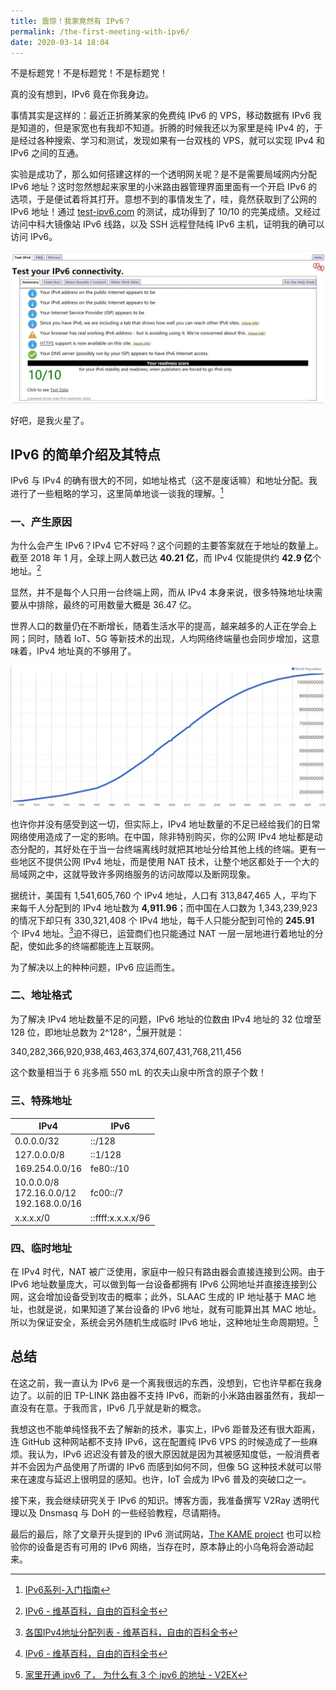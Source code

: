 ```yaml
---
title: 震惊！我家竟然有 IPv6？
permalink: /the-first-meeting-with-ipv6/
date: 2020-03-14 18:04
---
```

不是标题党！不是标题党！不是标题党！

真的没有想到，IPv6 竟在你我身边。

<!--more-->

事情其实是这样的：最近正折腾某家的免费纯 IPv6 的 VPS，移动数据有 IPv6 我是知道的，但是家宽也有我却不知道。折腾的时候我还以为家里是纯 IPv4 的，于是经过各种搜索、学习和测试，发现如果有一台双栈的 VPS，就可以实现 IPv4 和 IPv6 之间的互通。

实验是成功了，那么如何搭建这样的一个透明网关呢？是不是需要局域网内分配 IPv6 地址？这时忽然想起来家里的小米路由器管理界面里面有一个开启 IPv6 的选项，于是便试着将其打开。意想不到的事情发生了，哇，竟然获取到了公网的 IPv6 地址！通过 [test-ipv6.com](http://test-ipv6.com) 的测试，成功得到了 10/10 的完美成绩。又经过访问中科大镜像站 IPv6 线路，以及 SSH 远程登陆纯 IPv6 主机，证明我的确可以访问 IPv6。

![IPv6 测试结果，关键数据已打码](../images/the-first-meeting-with-ipv6/the-test-result-on-test-ipv6.webp)

好吧，是我火星了。

## IPv6 的简单介绍及其特点

IPv6 与 IPv4 的确有很大的不同，如地址格式（这不是废话嘛）和地址分配。我进行了一些粗略的学习，这里简单地谈一谈我的理解。[^1]

### 一、产生原因

为什么会产生 IPv6？IPv4 它不好吗？这个问题的主要答案就在于地址的数量上。截至 2018 年 1 月，全球上网人数已达 **40.21 亿**，而 IPv4 仅能提供约 **42.9 亿**个地址。[^2]

显然，并不是每个人只用一台终端上网，而从 IPv4 本身来说，很多特殊地址块需要从中排除，最终的可用数量大概是 36.47 亿。

世界人口的数量仍在不断增长，随着生活水平的提高，越来越多的人正在学会上网；同时，随着 IoT、5G 等新技术的出现，人均网络终端量也会同步增加，这意味着，IPv4 地址真的不够用了。

![世界人口数量变化趋势图，从 1900 年到 2100 年，总体增长速度呈“慢、快、慢”。](../images/the-first-meeting-with-ipv6/the-world-population-change-trend-chart.webp '据预测，到 2100 年，世界人口将达到 112 亿。[^3]')

也许你并没有感受到这一切，但实际上，IPv4 地址数量的不足已经给我们的日常网络使用造成了一定的影响。在中国，除非特别购买，你的公网 IPv4 地址都是动态分配的，其好处在于当一台终端离线时就把其地址分给其他上线的终端。更有一些地区不提供公网 IPv4 地址，而是使用 NAT 技术，让整个地区都处于一个大的局域网之中，这就导致许多网络服务的访问故障以及断网现象。

据统计，美国有 1,541,605,760 个 IPv4 地址，人口有 313,847,465 人，平均下来每千人分配到的 IPv4 地址数为 **4,911.96**；而中国在人口数为 1,343,239,923 的情况下却只有 330,321,408 个 IPv4 地址，每千人只能分配到可怜的 **245.91** 个 IPv4 地址。[^4]迫不得已，运营商们也只能通过 NAT 一层一层地进行着地址的分配，使如此多的终端都能连上互联网。

为了解决以上的种种问题，IPv6 应运而生。

### 二、地址格式

为了解决 IPv4 地址数量不足的问题，IPv6 地址的位数由 IPv4 地址的 32 位增至 128 位，即地址总数为 2^128^，[^2]展开就是：

340,282,366,920,938,463,463,374,607,431,768,211,456

这个数量相当于 6 兆多瓶 550 mL 的农夫山泉中所含的原子个数！

### 三、特殊地址

| IPv4                                          | IPv6              |
| --------------------------------------------- | ----------------- |
| 0.0.0.0/32                                    | ::/128            |
| 127.0.0.0/8                                   | ::1/128           |
| 169.254.0.0/16                                | fe80::/10         |
| 10.0.0.0/8<br>172.16.0.0/12<br>192.168.0.0/16 | fc00::/7          |
| x.x.x.x/0                                     | ::ffff:x.x.x.x/96 |

### 四、临时地址

在 IPv4 时代，NAT 被广泛使用，家庭中一般只有路由器会直接连接到公网。由于 IPv6 地址数量庞大，可以做到每一台设备都拥有 IPv6 公网地址并直接连接到公网，这会增加设备受到攻击的概率；此外，SLAAC 生成的 IP 地址基于 MAC 地址，也就是说，如果知道了某台设备的 IPv6 地址，就有可能算出其 MAC 地址。所以为保证安全，系统会另外随机生成临时 IPv6 地址，这种地址生命周期短。[^5]

## 总结

在这之前，我一直认为 IPv6 是一个离我很远的东西，没想到，它也许早都在我身边了。以前的旧 TP-LINK 路由器不支持 IPv6，而新的小米路由器虽然有，我却一直没有在意。于我而言，IPv6 几乎就是新的概念。

我想这也不能单纯怪我不去了解新的技术，事实上，IPv6 距普及还有很大距离，连 GitHub 这种网站都不支持 IPv6，这在配置纯 IPv6 VPS 的时候造成了一些麻烦。我认为，IPv6 迟迟没有普及的很大原因就是因为其被感知度低，一般消费者并不会因为产品使用了所谓的 IPv6 而感到如何不同，但像 5G 这种技术就可以带来在速度与延迟上很明显的感知。也许，IoT 会成为 IPv6 普及的突破口之一。

接下来，我会继续研究关于 IPv6 的知识。博客方面，我准备撰写 V2Ray 透明代理以及 Dnsmasq 与 DoH 的一些经验教程，尽请期待。

最后的最后，除了文章开头提到的 IPv6 测试网站，[The KAME project](http://www.kame.net/) 也可以检验你的设备是否有可用的 IPv6 网络，当存在时，原本静止的小乌龟将会游动起来。

[^1]: [IPv6系列-入门指南](https://www.jianshu.com/p/7eb55d60561f)
[^2]: [IPv6 - 维基百科，自由的百科全书](https://zh.wikipedia.org/wiki/IPv6)
[^3]: [World Population Clock: 7.8 Billion People (2020) - Worldometer](https://www.worldometers.info/world-population)
[^4]: [各国IPv4地址分配列表 - 维基百科，自由的百科全书](https://zh.wikipedia.org/wiki/各國IPv4位址分配列表)
[^5]: [家里开通 ipv6 了， 为什么有 3 个 ipv6 的地址 - V2EX](https://www.v2ex.com/t/492004)